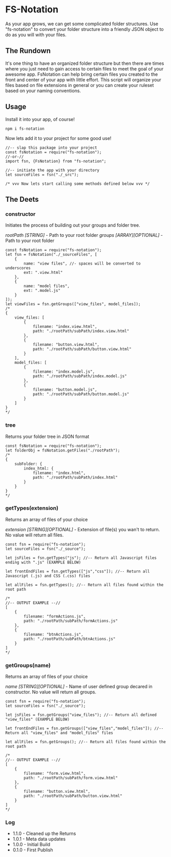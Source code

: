 # FS-Notation #
As your app grows, we can get some complicated folder structures. Use "fs-notation" to convert your folder structure into a friendly JSON object to do as you will with your files.

## The Rundown ##
It's one thing to have an organized folder structure but then there are times where you just need to gain access to certain files to meet the goal of your awesome app. FsNotation can help bring certain files you created to the front and center of your app with little effort. This script will organize your files based on file extensions in general or you can create your ruleset based on your naming conventions. 

## Usage ##
Install it into your app, of course!
```
npm i fs-notation
```
Now lets add it to your project for some good use!
```
//-- slap this package into your project
const fsNotation = require("fs-notation");
//-or-//
import fsn, {FsNotation} from "fs-notation";

//-- initiate the app with your directory
let sourceFiles = fsn("./_src");

/* vvv Now lets start calling some methods defined below vvv */
```

## The Deets ##
### constructor ###
Initiates the process of building out your groups and folder tree.

*rootPath [STRING]* - Path to your root folder
*groups [ARRAY][OPTIONAL]* - Path to your root folder
```
const fsNotation = require("fs-notation");
let fsn = fsNotation("./_sourceFiles", [
    {
        name: "view files", //- spaces will be converted to underscores
        ext: ".view.html"
    },
    {
        name: "model files",
        ext: ".model.js"
    }
]);
let viewFiles = fsn.getGroups(["view_files", model_files]);
/*
{
    view_files: [
        {
            filename: "index.view.html",
            path: "./rootPath/subPath/index.view.html"
        },
        {
            filename: "button.view.html",
            path: "./rootPath/subPath/button.view.html"
        }
    ],
    model_files: [
        {
            filename: "index.model.js",
            path: "./rootPath/subPath/index.model.js"
        },
        {
            filename: "button.model.js",
            path: "./rootPath/subPath/button.model.js"
        }
    ]
}
*/
```

### tree ###
Returns your folder tree in JSON format

```
const fsNotation = require("fs-notation");
let folderObj = fsNotation.getFiles("./rootPath");
/*
{
    subFolder: {
        index_html: {
            filename: "index.html",
            path: "./rootPath/subPath/index.html"
        }
    }
}
*/
```

### getTypes(extension) ###
Returns an array of files of your choice

*extension [STRING][OPTIONAL]* - Extension of file(s) you wan't to return. No value will return all files.
```
const fsn = require("fs-notation");
let sourceFiles = fsn("./_source");

let jsFiles = fsn.getTypes("js"); //-- Return all Javascript files ending with ".js" (EXAMPLE BELOW)

let frontEndFiles = fsn.getTypes(["js","css"]); //-- Return all Javascript (.js) and CSS (.css) files

let allFiles = fsn.getTypes(); //-- Return all files found within the root path

/*
//-- OUTPUT EXAMPLE --//
[
    {
        filename: "formActions.js",
        path: "./rootPath/subPath/formActions.js"
    },
    {
        filename: "btnActions.js",
        path: "./rootPath/subPath/btnActions.js"
    }
]
*/
```

### getGroups(name) ###
Returns an array of files of your choice

*name [STRING][OPTIONAL]* - Name of user defined group decared in constructor. No value will return all groups.
```
const fsn = require("fs-notation");
let sourceFiles = fsn("./_source");

let jsFiles = fsn.getGroups("view_files"); //-- Return all defined "view_files" (EXAMPLE BELOW)

let frontEndFiles = fsn.getGroups(["view_files","model_files"]); //-- Return all "view_files" and "model_files" files

let allFiles = fsn.getGroups(); //-- Return all files found within the root path

/*
//-- OUTPUT EXAMPLE --//
[
    {
        filename: "form.view.html",
        path: "./rootPath/subPath/form.view.html"
    },
    {
        filename: "button.view.html",
        path: "./rootPath/subPath/button.view.html"
    }
]
*/
```


### Log ###
- 1.1.0 - Cleaned up the Returns
- 1.0.1 - Meta data updates
- 1.0.0 - Initial Build
- 0.1.0 - First Publish